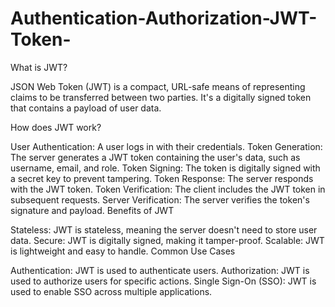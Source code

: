 # Authentication-Authorization-JWT-Token-


What is JWT?

JSON Web Token (JWT) is a compact, URL-safe means of representing claims to be transferred between two parties. It's a digitally signed token that contains a payload of user data.

How does JWT work?

User Authentication: A user logs in with their credentials.
Token Generation: The server generates a JWT token containing the user's data, such as username, email, and role.
Token Signing: The token is digitally signed with a secret key to prevent tampering.
Token Response: The server responds with the JWT token.
Token Verification: The client includes the JWT token in subsequent requests.
Server Verification: The server verifies the token's signature and payload.
Benefits of JWT

Stateless: JWT is stateless, meaning the server doesn't need to store user data.
Secure: JWT is digitally signed, making it tamper-proof.
Scalable: JWT is lightweight and easy to handle.
Common Use Cases

Authentication: JWT is used to authenticate users.
Authorization: JWT is used to authorize users for specific actions.
Single Sign-On (SSO): JWT is used to enable SSO across multiple applications.
